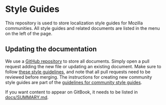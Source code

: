 # Style Guides

This repository is used to store localization style guides for Mozilla communities. All style guides and related documents are listed in the menu on the left of the page.

## Updating the documentation

We use a [GitHub repository](https://github.com/mozilla-l10n/styleguides/) to store all documents. Simply open a pull request adding the new file or updating an existing document. Make sure to follow [these style guidelines](https://github.com/mozilla-l10n/documentation/blob/master/misc/documentation_styleguide.md), and note that all pull requests need to be reviewed before merging. The instructions for creating new community style guides are part of the [guidelines for community style guides](guidelines/).

If you want content to appear on GitBook, it needs to be listed in [docs/SUMMARY.md](https://github.com/mozilla-l10n/styleguides/blob/master/docs/SUMMARY.md).
